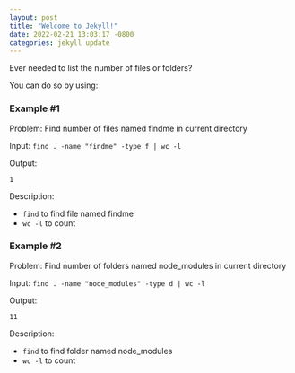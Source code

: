 ```yaml
---
layout: post
title: "Welcome to Jekyll!"
date: 2022-02-21 13:03:17 -0800
categories: jekyll update
---
```


Ever needed to list the number of files or folders?

You can do so by using:

### <strong>Example #1</strong>
Problem: Find number of files named findme in current directory

Input: `find . -name "findme" -type f | wc -l`

Output:

```
1
```

Description: 

- `find` to find file named findme
- `wc -l` to count

### <strong>Example #2</strong>
Problem: Find number of folders named node_modules in current directory

Input: `find . -name "node_modules" -type d | wc -l`

Output:

```
11
```

Description:

- `find` to find folder named node_modules
- `wc -l` to count

